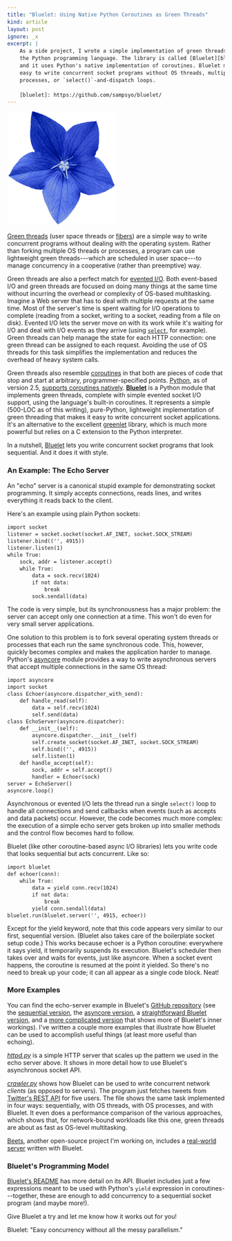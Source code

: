 ```yaml
---
title: "Bluelet: Using Native Python Coroutines as Green Threads"
kind: article
layout: post
ignore: _x
excerpt: |
    As a side project, I wrote a simple implementation of green threads for
    the Python programming language. The library is called [Bluelet][bluelet]
    and it uses Python's native implementation of coroutines. Bluelet makes it
    easy to write concurrent socket programs without OS threads, multiple
    processes, or `select()`-and-dispatch loops.

    [bluelet]: https://github.com/sampsyo/bluelet/
---
```

<img src="/media/bluelet.png" class="illus">

[Green threads][green] (user space threads or [fibers][fiber]) are a simple way
to write concurrent programs without dealing with the operating system. Rather
than forking multiple OS threads or processes, a program can use lightweight
green threads---which are scheduled in user space---to manage concurrency in a
cooperative (rather than preemptive) way.

Green threads are also a perfect match for [evented I/O][evented]. Both
event-based I/O and green threads are focused on doing many things at the same
time without incurring the overhead or complexity of OS-based multitasking.
Imagine a Web server that has to deal with multiple requests at the same time.
Most of the server's time is spent waiting for I/O operations to complete
(reading from a socket, writing to a socket, reading from a file on disk). 
Evented I/O lets the server move on with its work while it's waiting for I/O and
deal with I/O events as they arrive (using [`select`][select], for example).
Green threads can help manage the state for
each HTTP connection: one green thread can be assigned to each request. Avoiding
the use of OS threads for this task simplifies the implementation and reduces
the overhead of heavy system calls.

Green threads also resemble [coroutines][coro] in that both are pieces of code
that stop and start at arbitrary, programmer-specified points. [Python][python],
as of version 2.5, [supports coroutines natively][pep342].
[**Bluelet**][bluelet] is a Python module that implements green threads,
complete with simple evented socket I/O support, using the language's built-in
coroutines. It represents a simple (500-LOC as of this writing), pure-Python,
lightweight implementation of green threading that makes it easy to write
concurrent socket applications. It's an alternative to the excellent
[greenlet][greenlet] library, which is much more powerful but relies on a C
extension to the Python interpreter.

In a nutshell, [Bluelet][bluelet] lets you write concurrent socket programs that
look sequential. And it does it with style.

[pep342]: http://www.python.org/dev/peps/pep-0342/
[greenlet]: http://pypi.python.org/pypi/greenlet
[evented]: http://en.wikipedia.org/wiki/Asynchronous_I/O
[coro]: http://en.wikipedia.org/wiki/Coroutine
[select]: http://www.openbsd.org/cgi-bin/man.cgi?query=select&sektion=2
[python]: http://python.org/
[bluelet]: https://github.com/sampsyo/bluelet/
[green]: http://en.wikipedia.org/wiki/Green_threads
[fiber]: http://en.wikipedia.org/wiki/Fiber_(computer_science)


### An Example: The Echo Server

An "echo" server is a canonical stupid example for demonstrating socket
programming. It simply accepts connections, reads lines, and writes everything
it reads back to the client.

Here's an example using plain Python sockets:

    import socket
    listener = socket.socket(socket.AF_INET, socket.SOCK_STREAM)
    listener.bind(('', 4915))
    listener.listen(1)
    while True:
        sock, addr = listener.accept()
        while True:
            data = sock.recv(1024)
            if not data:
                break
            sock.sendall(data)

The code is very simple, but its synchronousness has a major problem: the server
can accept only one connection at a time. This won't do even for very small
server applications.

One solution to this problem is to fork several operating system threads or
processes that each run the same synchronous code. This, however, quickly
becomes complex and makes the application harder to manage. Python's
[asyncore][asyncore]
module provides a way to write asynchronous servers that accept multiple
connections in the same OS thread:

    import asyncore
    import socket
    class Echoer(asyncore.dispatcher_with_send):
        def handle_read(self):
            data = self.recv(1024)
            self.send(data)
    class EchoServer(asyncore.dispatcher):
        def __init__(self):
            asyncore.dispatcher.__init__(self)
            self.create_socket(socket.AF_INET, socket.SOCK_STREAM)
            self.bind(('', 4915))
            self.listen(1)
        def handle_accept(self):
            sock, addr = self.accept()
            handler = Echoer(sock)
    server = EchoServer()
    asyncore.loop()

Asynchronous or evented I/O lets the thread run a single `select()` loop to
handle all connections and send callbacks when events (such as accepts and data
packets) occur.  However, the code becomes much more complex: the execution of a
simple echo server gets broken up into smaller methods and the control flow
becomes hard to follow.

Bluelet (like other coroutine-based async I/O libraries) lets you write code
that looks sequential but acts concurrent. Like so:

    import bluelet
    def echoer(conn):
        while True:
            data = yield conn.recv(1024)
            if not data:
                break
            yield conn.sendall(data)
    bluelet.run(bluelet.server('', 4915, echoer))

Except for the yield keyword, note that this code appears very similar to our
first, sequential version. (Bluelet also takes care of the boilerplate socket
setup code.) This works because echoer is a Python coroutine: everywhere it says
yield, it temporarily suspends its execution. Bluelet's scheduler then takes
over and waits for events, just like asyncore. When a socket event happens, the
coroutine is resumed at the point it yielded. So there's no need to break up
your code; it can all appear as a single code block. Neat!

[asyncore]: http://docs.python.org/library/asyncore.html


### More Examples

You can find the echo-server example in Bluelet's [GitHub repository][bluelet]
(see the [sequential version][echoseq], the [asyncore version][echoasyncore], a
[straightforward Bluelet version][echosimple], and a [more complicated 
version][echocomplex] that shows more of Bluelet's inner workings).
I've written a couple more examples that illustrate how Bluelet can be used to
accomplish useful things (at least more useful than echoing).

[echoseq]: https://github.com/sampsyo/bluelet/blob/master/demo/echo_plain.py
[echoasyncore]: https://github.com/sampsyo/bluelet/blob/master/demo/echo_asyncore.py
[echosimple]: https://github.com/sampsyo/bluelet/blob/master/demo/echo_simple.py
[echocomplex]: https://github.com/sampsyo/bluelet/blob/master/demo/echo.py

[*httpd.py*][httpd] is a simple HTTP server that scales up the pattern we used
in the echo server above. It shows in more detail how to use Bluelet's
asynchronous socket API.

[*crawler.py*][crawler] shows how Bluelet can be used to write concurrent
network *clients* (as opposed to servers). The program just fetches tweets from
[Twitter's REST API][twapi] for five users. The file shows the same task implemented
in four ways: sequentially, with OS threads, with OS processes, and with
Bluelet. It even does a performance comparison of the various approaches, which
shows that, for network-bound workloads like this one, green threads are about
as fast as OS-level multitasking.

[Beets][beets], another open-source project I'm working on, includes a
[real-world server][bpd] written with Bluelet.

[httpd]: https://github.com/sampsyo/bluelet/blob/master/demo/httpd.py
[crawler]: https://github.com/sampsyo/bluelet/blob/master/demo/crawler.py
[twapi]: http://dev.twitter.com/doc
[beets]: http://beets.radbox.org/
[bpd]: https://github.com/sampsyo/beets/blob/master/beetsplug/bpd/__init__.py


### Bluelet's Programming Model

[Bluelet's README][readme] has more detail on its API. Bluelet includes just a
few expressions meant to be used with Python's `yield` expression in
coroutines---together, these are enough to add concurrency to a sequential
socket program (and maybe more!).

Give Bluelet a try and let me know how it works out for you!

Bluelet: "Easy concurrency without all the messy parallelism."

[readme]: https://github.com/sampsyo/bluelet/blob/master/README.rst
